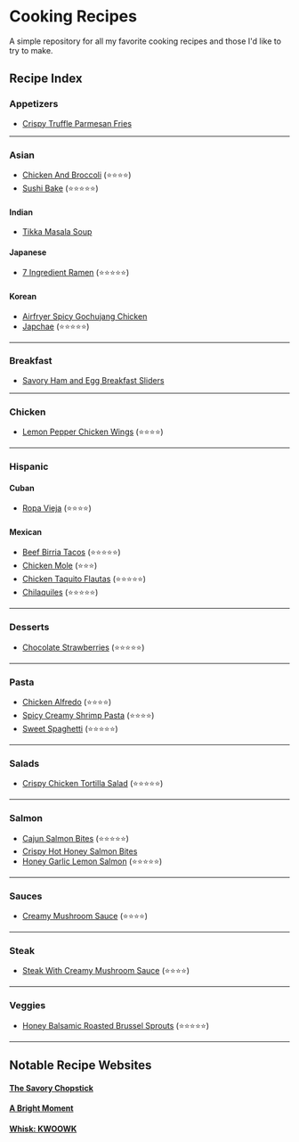 # Cooking Recipes
A simple repository for all my favorite cooking recipes and those I'd like to try to make.  

## Recipe Index
### Appetizers
- [Crispy Truffle Parmesan Fries](Appetizers/CrispyTruffleParmesanFries.md)

---

### Asian
- [Chicken And Broccoli](Asian/ChickenAndBroccoli.md) (⭐️⭐️⭐️⭐️)
- [Sushi Bake](Asian/SushiBake.md) (⭐️⭐️⭐️⭐️⭐️)

#### Indian
- [Tikka Masala Soup](Indian/TikkaMasalaSoup.md)

#### Japanese
- [7 Ingredient Ramen](Asian/7IngredientRamen.md) (⭐️⭐️⭐️⭐️⭐️)

#### Korean
- [Airfryer Spicy Gochujang Chicken](Asian/Korean/AirfryerSpicyGochujangChicken.md)
- [Japchae](Asian/Korean/Japchae.md) (⭐️⭐️⭐️⭐️⭐️)

---

### Breakfast
- [Savory Ham and Egg Breakfast Sliders](Breakfast/SavoryHamAndEggBreakfastSliders.md)

---

### Chicken
- [Lemon Pepper Chicken Wings](Chicken/LemonPepperChickenWings.md) (⭐️⭐️⭐️⭐️)

---

### Hispanic
#### Cuban
- [Ropa Vieja](Cuban/RopaVieja.md) (⭐️⭐️⭐️⭐️)
#### Mexican
- [Beef Birria Tacos](Mexican/BeefBirriaTacos.md) (⭐️⭐️⭐️⭐️⭐️)
- [Chicken Mole](Mexican/ChickenMole.md) (⭐️⭐️⭐️)
- [Chicken Taquito Flautas](Mexican/ChickenTaquitoFlautas.md) (⭐️⭐️⭐️⭐️⭐️)
- [Chilaquiles](Mexican/Chilaquiles.md) (⭐️⭐️⭐️⭐️⭐️)

---

### Desserts
- [Chocolate Strawberries](Desserts/ChocolateStrawberries.md) (⭐️⭐️⭐️⭐️⭐️)

---

### Pasta
- [Chicken Alfredo](Pasta/ChickenAlfredo.md) (⭐️⭐️⭐️⭐️)
- [Spicy Creamy Shrimp Pasta](Pasta/SpicyCreamyShrimpPasta.md) (⭐️⭐️⭐️⭐️)
- [Sweet Spaghetti](Pasta/SweetSpaghetti.md) (⭐️⭐️⭐️⭐️⭐️)

---

### Salads
- [Crispy Chicken Tortilla Salad](Salads/CrispyChickenTortillaSalad.md) (⭐️⭐️⭐️⭐️⭐️)

---

### Salmon
- [Cajun Salmon Bites](Salmon/CajunSalmonBites.md) (⭐️⭐️⭐️⭐️⭐️)
- [Crispy Hot Honey Salmon Bites](Salmon/CrispyHotHoneySalmonBites.md)
- [Honey Garlic Lemon Salmon](Salmon/HoneyGarlicLemonSalmon.md) (⭐️⭐️⭐️⭐️⭐️)

---

### Sauces
- [Creamy Mushroom Sauce](Sauces/CreamyMushroomSauce.md) (⭐️⭐️⭐️⭐️)

---

### Steak
- [Steak With Creamy Mushroom Sauce](Steak/SteakWithCreamyMushroomSauce.md) (⭐️⭐️⭐️⭐️)

---

### Veggies
- [Honey Balsamic Roasted Brussel Sprouts](Veggies/HoneyBalsamicRoastedBrusselSprouts.md) (⭐️⭐️⭐️⭐️⭐️)

---

## Notable Recipe Websites
#### [The Savory Chopstick](https://www.thesavorychopstick.com/)
#### [A Bright Moment](https://www.abrightmoment.com/recipes)
#### [Whisk: KWOOWK](https://recipe-integration.whisk.com/u/kwoowk)
